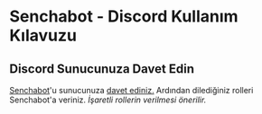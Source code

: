 # Senchabot - Discord Kullanım Kılavuzu


## Discord Sunucunuza Davet Edin

[Senchabot](https://senchabot.app/)'u sunucunuza [davet ediniz.](https://discord.com/api/oauth2/authorize?client_id=1039550209274945587&permissions=2199022698327&scope=bot%20applications.commands) Ardından dilediğiniz rolleri Senchabot'a veriniz. *İşaretli rollerin verilmesi önerilir.*

